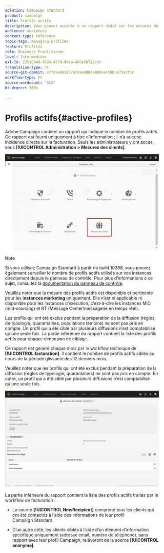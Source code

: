 ```yaml
---
solution: Campaign Standard
product: campaign
title: Profils actifs
description: Vous pouvez accéder à un rapport dédié sur les mesures des clients et visualiser les profils actifs dans la base de données de Campaign.
audience: audiences
content-type: reference
topic-tags: managing-profiles
feature: Profiles
role: Business Practitioner
level: Intermediate
exl-id: 22516348-7695-4579-99eb-480e5b723ccc
translation-type: ht
source-git-commit: e7fdaa4b1d77afdae8004a88bbe41bbbe75a3f3c
workflow-type: ht
source-wordcount: '313'
ht-degree: 100%

---
```


# Profils actifs{#active-profiles}

Adobe Campaign contient un rapport qui indique le nombre de profils actifs. Ce rapport est fourni uniquement à titre d’information ; il n’a aucune incidence directe sur la facturation. Seuls les administrateurs y ont accès, sous **[!UICONTROL Administration > Mesures des clients]**.

![](assets/audience_active_profiles1.png)

>[!NOTE]
>
>Si vous utilisez Campaign Standard à partir du build 10368, vous pouvez également surveiller le nombre de profils actifs utilisés sur vos instances directement depuis le panneau de contrôle. Pour plus d’informations à ce sujet, consultez la [documentation du panneau de contrôle](https://docs.adobe.com/content/help/fr-FR/control-panel/using/performance-monitoring/active-profiles-monitoring.html).
>
>Veuillez noter que la mesure des profils actifs est disponible et pertinente pour les **instances marketing** uniquement. Elle n’est ni applicable ni disponible pour les instances d’exécution, c’est-à-dire les instances MID (mid-sourcing) et RT (Message Center/messagerie en temps réel).

Les profils qui ont été exclus pendant la préparation de la diffusion (règles de typologie, quarantaines, populations témoins) ne sont pas pris en compte. Un profil qui a été ciblé par plusieurs diffusions n’est comptabilisé qu’une seule fois. La partie inférieure du rapport contient la liste des profils actifs pour chaque dimension de ciblage.

Ce rapport est généré chaque mois par le workflow technique de **[!UICONTROL facturation]**. Il contient le nombre de profils actifs ciblés au cours de la période glissante des 12 derniers mois.

Veuillez noter que les profils qui ont été exclus pendant la préparation de la diffusion (règles de typologie, quarantaines) ne sont pas pris en compte. En outre, un profil qui a été ciblé par plusieurs diffusions n’est comptabilisé qu’une seule fois.

![](assets/audience_active_profiles2.png)

La partie inférieure du rapport contient la liste des profils actifs traités par le workflow de facturation :

* La source **[!UICONTROL NmsRecipient]** comprend tous les clients qui ont été contactés à l’aide des informations de leur profil Campaign Standard.

* D’un autre côté, les clients ciblés à l’aide d’un élément d’information spécifique uniquement (adresse email, numéro de téléphone), sans rapport avec leur profil Campaign, relèveront de la source **[!UICONTROL anonyme]**.
